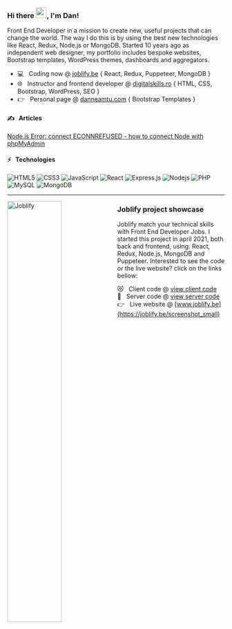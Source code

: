 ### Hi there <img src="https://media.giphy.com/media/hvRJCLFzcasrR4ia7z/giphy.gif" width="25px">, I'm Dan!
<!--<a href="https://www.digitalskills.ro" target="_blank">
  <img align="left" alt="Digital Skills" width="22px" src="https://www.digitalskills.ro/images/favicon.png" />
</a>
<a href="https://www.upsier.com"  target="_blank">
  <img align="left" alt="Upsier" width="22px" src="https://www.upsier.com/images/favicon.ico" />
</a>-->
 
Front End Developer in a mission to create new, useful projects that can change the world. The way I do this is by using the best new technologies like React, Redux, Node.js or MongoDB. Started 10 years ago as independent web designer, my portfolio includes bespoke websites, Bootstrap templates, WordPress themes, dashboards and aggregators.
- 💻 &nbsp;  Coding now @  [joblify.be](https://joblify.be) { React, Redux, Puppeteer, MongoDB }
- 🌐 &nbsp;  Instructor and frontend developer @ [digitalskills.ro](https://www.digitalskills.ro/cursuri/web-design) { HTML, CSS, Bootstrap, WordPress, SEO }
- 👉  &nbsp; Personal page @ [danneamtu.com](https://www.danneamtu.com) { Bootstrap Templates }

#### ✍️ &nbsp; Articles
<a target="_blank" href="https://dev.to/upsier/node-js-error-connect-econnrefused-how-to-connect-with-phpmyadmin-2ekb">Node.js Error: connect ECONNREFUSED - how to connect Node with phpMyAdmin</a>

#### ⚡  &nbsp; Technologies <br>
![HTML5](https://img.shields.io/badge/-HTML5-E34F26?style=flat-square&logo=html5&logoColor=white)
![CSS3](https://img.shields.io/badge/-CSS3-1572B6?style=flat-square&logo=css3)
![JavaScript](https://img.shields.io/badge/-JavaScript-black?style=flat-square&logo=javascript)
![React](https://img.shields.io/badge/-React.js-black?style=flat-square&logo=react&logoColor=Crayola)
![Express.js](https://img.shields.io/badge/-Express.js-yellow?style=flat-square&logo=Node.js&logoColor=black)
![Nodejs](https://img.shields.io/badge/-Nodejs-339933?style=flat-square&logo=Node.js&logoColor=white)
![PHP](https://img.shields.io/badge/-PHP-787CB5?style=flat-square&logo=PHP&logoColor=black)
![MySQL](https://img.shields.io/badge/-MySQL-4479A1?style=flat-square&logo=mysql&logoColor=white)
![MongoDB](https://img.shields.io/badge/-MongoDB-black?style=flat-square&logo=mongodb)
<!-- ![WordPress](https://img.shields.io/badge/-WordPress-%23117AC9?style=flat-square&logo=mongodb) -->
<!--![TypeScript](https://img.shields.io/badge/-TypeScript-007ACC?style=flat-square&logo=typescript&logoColor=white)--> 
 ---

<a href="https://www.joblify.be" target="_blank">
  <img align="left" alt="Joblify" width="50%" src="https://joblify.be/screenshot_small_rounded.png" />
</a>

### Joblify project showcase
Joblify match your technical skills with Front End Developer Jobs. I started this project in april 2021, both back and frontend, using: React, Redux, Node.js, MongoDB and Puppeteer. Interested to see the code or the live website? click on the links bellow:

😻  &nbsp;  Client code @ [view client code](https://github.com/danneamtu/joblify/tree/main/client)  
🥳   &nbsp;    Server code @ [view server code](https://github.com/danneamtu/joblify/tree/main/server)   
👉   &nbsp;   Live website @ [www.joblify.be](https://joblify.be/screenshot_small)   

